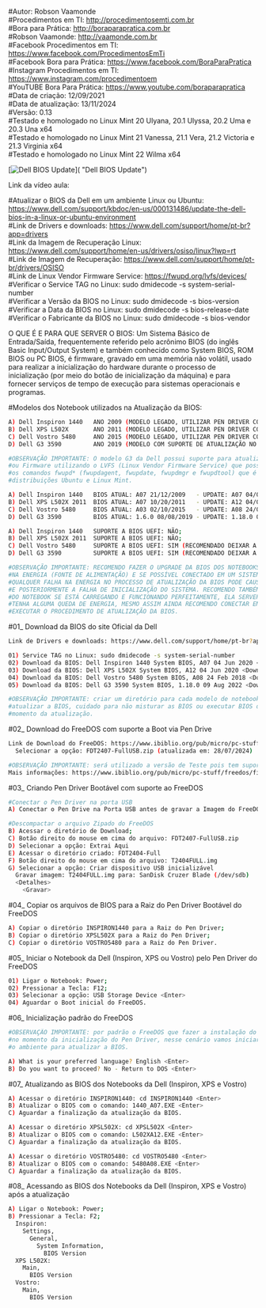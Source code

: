 #Autor: Robson Vaamonde<br>
#Procedimentos em TI: http://procedimentosemti.com.br<br>
#Bora para Prática: http://boraparapratica.com.br<br>
#Robson Vaamonde: http://vaamonde.com.br<br>
#Facebook Procedimentos em TI: https://www.facebook.com/ProcedimentosEmTi<br>
#Facebook Bora para Prática: https://www.facebook.com/BoraParaPratica<br>
#Instagram Procedimentos em TI: https://www.instagram.com/procedimentoem<br>
#YouTUBE Bora Para Prática: https://www.youtube.com/boraparapratica<br>
#Data de criação: 12/09/2021<br>
#Data de atualização: 13/11/2024<br>
#Versão: 0.13<br>
#Testado e homologado no Linux Mint 20 Ulyana, 20.1 Ulyssa, 20.2 Uma e 20.3 Una x64<br>
#Testado e homologado no Linux Mint 21 Vanessa, 21.1 Vera, 21.2 Victoria e 21.3 Virginia x64<br>
#Testado e homologado no Linux Mint 22 Wilma x64<br>

[![Dell BIOS Update](http://img.youtube.com/vi//0.jpg)]( "Dell BIOS Update")

Link da vídeo aula: 

#Atualizar o BIOS da Dell em um ambiente Linux ou Ubuntu: https://www.dell.com/support/kbdoc/en-us/000131486/update-the-dell-bios-in-a-linux-or-ubuntu-environment<br>
#Link de Drivers e downloads: https://www.dell.com/support/home/pt-br?app=drivers<br>
#Link da Imagem de Recuperação Linux: https://www.dell.com/support/home/en-us/drivers/osiso/linux?lwp=rt<br>
#Link de Imagem de Recuperação: https://www.dell.com/support/home/pt-br/drivers/OSISO<br>
#Link de Linux Vendor Firmware Service: https://fwupd.org/lvfs/devices/<br>
#Verificar o Service TAG no Linux: sudo dmidecode -s system-serial-number<br>
#Verificar a Versão da BIOS no Linux: sudo dmidecode -s bios-version<br>
#Verificar a Data da BIOS no Linux: sudo dmidecode -s bios-release-date<br>
#Verificar o Fabricante da BIOS no Linux: sudo dmidecode -s bios-vendor

O QUE É E PARA QUE SERVER O BIOS: Um Sistema Básico de Entrada/Saída, frequentemente referido pelo acrônimo BIOS (do inglês Basic Input/Output System) e também conhecido como System BIOS, ROM BIOS ou PC BIOS, é firmware, gravado em uma memória não volátil, usado para realizar a inicialização do hardware durante o processo de inicialização (por meio do botão de inicialização da máquina) e para fornecer serviços de tempo de execução para sistemas operacionais e programas.

#Modelos dos Notebook utilizados na Atualização da BIOS:
```bash
A) Dell Inspiron 1440   ANO 2009 (MODELO LEGADO, UTILIZAR PEN DRIVER COM FreeDOS);
B) Dell XPS L502X       ANO 2011 (MODELO LEGADO, UTILIZAR PEN DRIVER COM FreeDOS);
C) Dell Vostro 5480     ANO 2015 (MODELO LEGADO, UTILIZAR PEN DRIVER COM FreeDOS);
D) Dell G3 3590         ANO 2019 (MODELO COM SUPORTE DE ATUALIZAÇÃO NO BOOT, PEN DRIVER EM FAT32).

#OBSERVAÇÃO IMPORTANTE: O modelo G3 da Dell possui suporte para atualização da BIOS
#ou Firmware utilizando o LVFS (Linux Vendor Firmware Service) que possibilita usar
#os comandos fwupd* (fwupdagent, fwupdate, fwupdmgr e fwupdtool) que é nativo nas
#distribuições Ubuntu e Linux Mint.

A) Dell Inspiron 1440   BIOS ATUAL: A07 21/12/2009   - UPDATE: A07 04/06/2020;
B) Dell XPS L502X 2011  BIOS ATUAL: A07 10/20/2011   - UPDATE: A12 04/06/2020;
C) Dell Vostro 5480     BIOS ATUAL: A03 02/10/2015   - UPDATE: A08 24/02/2018;
D) Dell G3 3590         BIOS ATUAL: 1.6.0 08/08/2019 - UPDATE: 1.18.0 09/08/2022.

A) Dell Inspiron 1440   SUPORTE A BIOS UEFI: NÃO;
B) Dell XPS L502X 2011  SUPORTE A BIOS UEFI: NÃO;
C) Dell Vostro 5480     SUPORTE A BIOS UEFI: SIM (RECOMENDADO DEIXAR A BIOS EM MODO LEGACY);
D) Dell G3 3590         SUPORTE A BIOS UEFI: SIM (RECOMENDADO DEIXAR A BIOS EM MODO LEGACY).

#OBSERVAÇÃO IMPORTANTE: RECOMENDO FAZER O UPGRADE DA BIOS DOS NOTEBOOKS DA DELL CONECTADOS
#NA ENERGIA (FONTE DE ALIMENTAÇÃO) E SE POSSÍVEL CONECTADO EM UM SISTEMA DE NOBREAK, POIS
#QUALQUER FALHA NA ENERGIA NO PROCESSO DE ATUALIZAÇÃO DA BIOS PODE CAUSAR A FALHA DA PLACA
#E POSTERIORMENTE A FALHA DE INICIALIZAÇÃO DO SISTEMA. RECOMENDO TAMBÉM VERIFICAR A BATERIA
#DO NOTEBOOK SE ESTÁ CARREGANDO E FUNCIONANDO PERFEITAMENTE, ELA SERVER COMO NOBREAK CASO
#TENHA ALGUMA QUEDA DE ENERGIA, MESMO ASSIM AINDA RECOMENDO CONECTAR EM UM NOBREAK ANTES DE
#EXECUTAR O PROCEDIMENTO DE ATUALIZAÇÃO DA BIOS.
```

#01_ Download da BIOS do site Oficial da Dell
```bash
Link de Drivers e downloads: https://www.dell.com/support/home/pt-br?app=drivers

01) Service TAG no Linux: sudo dmidecode -s system-serial-number
02) Download da BIOS: Dell Inspiron 1440 System BIOS, A07 04 Jun 2020 <Download>
03) Download da BIOS: Dell XPS L502X System BIOS, A12 04 Jun 2020 <Download>
04) Download da BIOS: Dell Vostro 5480 System BIOS, A08 24 Feb 2018 <Download>
05) Download da BIOS: Dell G3 3590 System BIOS, 1.18.0 09 Aug 2022 <Download>

#OBSERVAÇÃO IMPORTANTE: criar um diretório para cada modelo de notebook que você for
#atualizar a BIOS, cuidado para não misturar as BIOS ou executar BIOS diferentes no
#momento da atualização.
```

#02_ Download do FreeDOS com suporte a Boot via Pen Drive
```bash
Link de Download do FreeDOS: https://www.ibiblio.org/pub/micro/pc-stuff/freedos/files/distributions/test/
  Selecionar a opção: FDT2407-FullUSB.zip (atualizada em: 28/07/2024)

#OBSERVAÇÃO IMPORTANTE: será utilizado a versão de Teste pois tem suporte a BIOS Intel, UEFI e Legada
Mais informações: https://www.ibiblio.org/pub/micro/pc-stuff/freedos/files/distributions/test/readme.txt
```

#03_ Criando Pen Driver Bootável com suporte ao FreeDOS
```bash
#Conectar o Pen Driver na porta USB
A) Conectar o Pen Drive na Porta USB antes de gravar a Imagem do FreeDOS

#Descompactar o arquivo Zipado do FreeDOS
B) Acessar o diretório de Download;
C) Botão direito do mouse em cima do arquivo: FDT2407-FullUSB.zip
D) Selecionar a opção: Extrai Aqui
E) Acessar o diretório criado: FDT2404-Full
F) Botão direito do mouse em cima do arquivo: T2404FULL.img
G) Selecionar a opção: Criar dispositivo USB inicializável
  Gravar imagem: T2404FULL.img para: SanDisk Cruzer Blade (/dev/sdb)
  <Detalhes>
    <Gravar>
```

#04_ Copiar os arquivos de BIOS para a Raiz do Pen Driver Bootável do FreeDOS
```bash
A) Copiar o diretório INSPIRON1440 para a Raiz do Pen Driver;
B) Copiar o diretório XPSL502X para a Raiz do Pen Driver;
C) Copiar o diretório VOSTRO5480 para a Raiz do Pen Driver.
```

#05_ Iniciar o Notebook da Dell (Inspiron, XPS ou Vostro) pelo Pen Driver do FreeDOS
```bash
01) Ligar o Notebook: Power;
02) Pressionar a Tecla: F12;
03) Selecionar a opção: USB Storage Device <Enter>
04) Aguardar o Boot inicial do FreeDOS.
```

#06_ Inicialização padrão do FreeDOS
```bash
#OBSERVAÇÃO IMPORTANTE: por padrão o FreeDOS que fazer a instalação do sistema
#no momento da inicialização do Pen Driver, nesse cenário vamos iniciar somente
#o ambiente para atualizar a BIOS.

A) What is your preferred language? English <Enter>
B) Do you want to proceed? No - Return to DOS <Enter>
```

#07_ Atualizando as BIOS dos Notebooks da Dell (Inspiron, XPS e Vostro)
```bash
A) Acessar o diretório INSPIRON1440: cd INSPIRON1440 <Enter>
B) Atualizar o BIOS com o comando: 1440_A07.EXE <Enter>
C) Aguardar a finalização da atualização da BIOS.

A) Acessar o diretório XPSL502X: cd XPSL502X <Enter>
B) Atualizar o BIOS com o comando: L502XA12.EXE <Enter>
C) Aguardar a finalização da atualização da BIOS.

A) Acessar o diretório VOSTRO5480: cd VOSTRO5480 <Enter>
B) Atualizar o BIOS com o comando: 5480A08.EXE <Enter>
C) Aguardar a finalização da atualização da BIOS.
```

#08_ Acessando as BIOS dos Notebooks da Dell (Inspiron, XPS e Vostro) após a atualização
```bash
A) Ligar o Notebook: Power;
B) Pressionar a Tecla: F2;
  Inspiron: 
    Settings, 
      General, 
        System Information, 
          BIOS Version
  XPS L502X: 
    Main, 
      BIOS Version
  Vostro: 
    Main, 
      BIOS Version
```